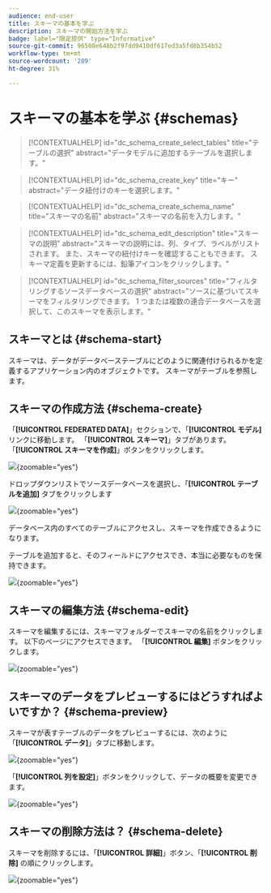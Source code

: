 ```yaml
---
audience: end-user
title: スキーマの基本を学ぶ
description: スキーマの開始方法を学ぶ
badge: label="限定提供" type="Informative"
source-git-commit: 96508e648b2f97dd9410df617ed3a5fd8b354b52
workflow-type: tm+mt
source-wordcount: '289'
ht-degree: 31%

---
```


# スキーマの基本を学ぶ {#schemas}


>[!CONTEXTUALHELP]
>id="dc_schema_create_select_tables"
>title="テーブルの選択"
>abstract="データモデルに追加するテーブルを選択します。"

>[!CONTEXTUALHELP]
>id="dc_schema_create_key"
>title="キー"
>abstract="データ紐付けのキーを選択します。"

>[!CONTEXTUALHELP]
>id="dc_schema_create_schema_name"
>title="スキーマの名前"
>abstract="スキーマの名前を入力します。"


>[!CONTEXTUALHELP]
>id="dc_schema_edit_description"
>title="スキーマの説明"
>abstract="スキーマの説明には、列、タイプ、ラベルがリストされます。 また、スキーマの紐付けキーを確認することもできます。 スキーマ定義を更新するには、鉛筆アイコンをクリックします。"

>[!CONTEXTUALHELP]
>id="dc_schema_filter_sources"
>title="フィルタリングするソースデータベースの選択"
>abstract="ソースに基づいてスキーマをフィルタリングできます。 1 つまたは複数の連合データベースを選択して、このスキーマを表示します。"


## スキーマとは {#schema-start}

スキーマは、データがデータベーステーブルにどのように関連付けられるかを定義するアプリケーション内のオブジェクトです。
スキーマがテーブルを参照します。

## スキーマの作成方法 {#schema-create}

「**[!UICONTROL FEDERATED DATA]**」セクションで、「**[!UICONTROL モデル]** リンクに移動します。 「**[!UICONTROL スキーマ]**」タブがあります。
「**[!UICONTROL スキーマを作成]**」ボタンをクリックします。

![](assets/schema_create.png){zoomable="yes"}

ドロップダウンリストでソースデータベースを選択し、「**[!UICONTROL テーブルを追加]** タブをクリックします

![](assets/schema_tables.png){zoomable="yes"}

データベース内のすべてのテーブルにアクセスし、スキーマを作成できるようになります。

テーブルを追加すると、そのフィールドにアクセスでき、本当に必要なものを保持できます。

![](assets/schema_fields.png){zoomable="yes"}

## スキーマの編集方法 {#schema-edit}

スキーマを編集するには、スキーマフォルダーでスキーマの名前をクリックします。 以下のページにアクセスできます。
「**[!UICONTROL 編集]** ボタンをクリックします。

![](assets/schema_edit.png){zoomable="yes"}

## スキーマのデータをプレビューするにはどうすればよいですか？ {#schema-preview}

スキーマが表すテーブルのデータをプレビューするには、次のように「**[!UICONTROL データ]**」タブに移動します。

![](assets/schema_data.png){zoomable="yes"}

「**[!UICONTROL 列を設定]**」ボタンをクリックして、データの概要を変更できます。

![](assets/schema_columns.png){zoomable="yes"}

## スキーマの削除方法は？ {#schema-delete}

スキーマを削除するには、「**[!UICONTROL 詳細]**」ボタン、「**[!UICONTROL 削除]** の順にクリックします。

![](assets/schema_delete.png){zoomable="yes"}